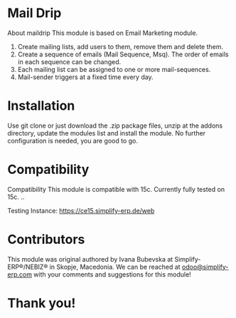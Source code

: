 # Mail Drip

About maildrip
This module is based on Email Marketing module.

1. Create mailing lists, add users to them, remove them and delete them.
2. Create a sequence of emails (Mail Sequence, Msq). The order of emails in each sequence can be changed.
3. Each mailing list can be assigned to one or more mail-sequences.
4. Mail-sender triggers at a fixed time every day.

# Installation

Use git clone or just download the .zip package files, unzip at the addons directory, update the modules list and install the module. No further configuration is needed, you are good to go.

# Compatibility

Compatibility This module is compatible with 15c. Currently fully tested on 15c. ..

Testing Instance: https://ce15.simplify-erp.de/web

# Contributors

This module was original authored by Ivana Bubevska at Simplify-ERP®/NEBIZ® in Skopje, Macedonia. We can be reached at odoo@simplify-erp.com with your comments and suggestions for this module!

# Thank you!
